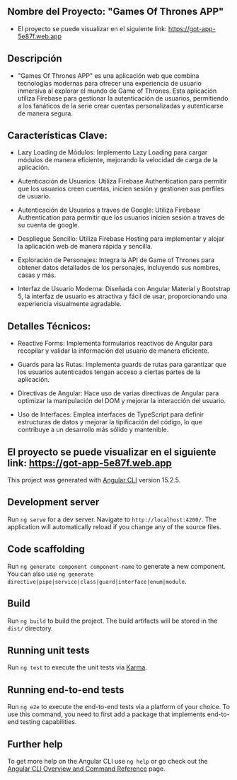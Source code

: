 ## Nombre del Proyecto: "Games Of Thrones APP"
 - El proyecto se puede visualizar en el siguiente link: https://got-app-5e87f.web.app
## Descripción
- "Games Of Thrones APP" es una aplicación web que combina tecnologías modernas para ofrecer una experiencia de usuario inmersiva al explorar el mundo de Game of Thrones. Esta aplicación utiliza Firebase para gestionar la autenticación de usuarios, permitiendo a los fanáticos de la serie crear cuentas personalizadas y autenticarse de manera segura.

## Características Clave:

- Lazy Loading de Módulos: Implemento Lazy Loading para cargar módulos de manera eficiente, mejorando la velocidad de carga de la aplicación.

- Autenticación de Usuarios: Utiliza Firebase Authentication para permitir que los usuarios creen cuentas, inicien sesión y gestionen sus perfiles de usuario.

- Autenticación de Usuarios a traves de Google: Utiliza Firebase Authentication para permitir que los usuarios inicien sesión a traves de su cuenta de google.

- Despliegue Sencillo: Utiliza Firebase Hosting para implementar y alojar la aplicación web de manera rápida y sencilla.

- Exploración de Personajes: Integra la API de Game of Thrones para obtener datos detallados de los personajes, incluyendo sus nombres, casas y más.

- Interfaz de Usuario Moderna: Diseñada con Angular Material y Bootstrap 5, la interfaz de usuario es atractiva y fácil de usar, proporcionando una experiencia visualmente agradable.

## Detalles Técnicos:

- Reactive Forms: Implementa formularios reactivos de Angular para recopilar y validar la información del usuario de manera eficiente.

- Guards para las Rutas: Implementa guards de rutas para garantizar que los usuarios autenticados tengan acceso a ciertas partes de la aplicación.

- Directivas de Angular: Hace uso de varias directivas de Angular para optimizar la manipulación del DOM y mejorar la interacción del usuario.

- Uso de Interfaces: Emplea interfaces de TypeScript para definir estructuras de datos y mejorar la tipificación del código, lo que contribuye a un desarrollo más sólido y mantenible.

## El proyecto se puede visualizar en el siguiente link: https://got-app-5e87f.web.app


This project was generated with [Angular CLI](https://github.com/angular/angular-cli) version 15.2.5.

## Development server

Run `ng serve` for a dev server. Navigate to `http://localhost:4200/`. The application will automatically reload if you change any of the source files.

## Code scaffolding

Run `ng generate component component-name` to generate a new component. You can also use `ng generate directive|pipe|service|class|guard|interface|enum|module`.

## Build

Run `ng build` to build the project. The build artifacts will be stored in the `dist/` directory.

## Running unit tests

Run `ng test` to execute the unit tests via [Karma](https://karma-runner.github.io).

## Running end-to-end tests

Run `ng e2e` to execute the end-to-end tests via a platform of your choice. To use this command, you need to first add a package that implements end-to-end testing capabilities.

## Further help

To get more help on the Angular CLI use `ng help` or go check out the [Angular CLI Overview and Command Reference](https://angular.io/cli) page.
